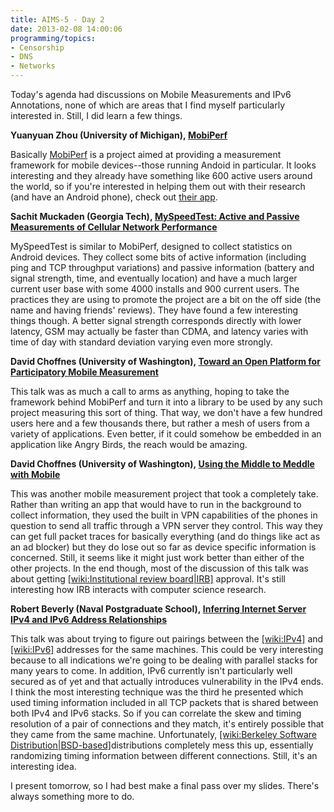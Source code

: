 ```yaml
---
title: AIMS-5 - Day 2
date: 2013-02-08 14:00:06
programming/topics:
- Censorship
- DNS
- Networks
---
```

Today's agenda had discussions on Mobile Measurements and IPv6 Annotations, none of which are areas that I find myself particularly interested in. Still, I did learn a few things.

<!--more-->

**Yuanyuan Zhou (University of Michigan), <a href="http://www.caida.org/workshops/isma/1302/slides/aims1302_yyzhou.pdf">**MobiPerf**</a>**

Basically <a title="GitHub: MobiPerf" href="http://github.com/Mobiperf/MobiPerf">MobiPerf</a> is a project aimed at providing a measurement framework for mobile devices--those running Andoid in particular. It looks interesting and they already have something like 600 active users around the world, so if you're interested in helping them out with their research (and have an Android phone), check out <a title="Google Play: MobiPerf" href="https://play.google.com/store/apps/details?id=com.mobiperf&amp;hl=en">their app</a>.

**Sachit Muckaden (Georgia Tech), <a href="http://www.caida.org/workshops/isma/1302/slides/aims1302_smuckaden.pdf">**MySpeedTest: Active and Passive Measurements of Cellular Network Performance**</a>**

MySpeedTest is similar to MobiPerf, designed to collect statistics on Android devices. They collect some bits of active information (including ping and TCP throughput variations) and passive information (battery and signal strength, time, and eventually location) and have a much larger current user base with some 4000 installs and 900 current users. The practices they are using to promote the project are a bit on the off side (the name and having friends' reviews). They have found a few interesting things though. A better signal strength corresponds directly with lower latency, GSM may actually be faster than CDMA, and latency varies with time of day with standard deviation varying even more strongly.

**David Choffnes (University of Washington), <a href="http://www.caida.org/workshops/isma/1302/slides/aims1302_dchoffnes_1.pdf">**Toward an Open Platform for Participatory Mobile Measurement**</a>**

This talk was as much a call to arms as anything, hoping to take the framework behind MobiPerf and turn it into a library to be used by any such project measuring this sort of thing. That way, we don't have a few hundred users here and a few thousands there, but rather a mesh of users from a variety of applications. Even better, if it could somehow be embedded in an application like Angry Birds, the reach would be amazing.

**David Choffnes (University of Washington), <a href="http://www.caida.org/workshops/isma/1302/slides/aims1302_dchoffnes_2.pdf">**Using the Middle to Meddle with Mobile**</a>**

This was another mobile measurement project that took a completely take. Rather than writing an app that would have to run in the background to collect information, they used the built in VPN capabilities of the phones in question to send all traffic through a VPN server they control. This way they can get full packet traces for basically everything (and do things like act as an ad blocker) but they do lose out so far as device specific information is concerned. Still, it seems like it might just work better than either of the other projects. In the end though, most of the discussion of this talk was about getting [[wiki:Institutional review board|IRB]]() approval. It's still interesting how IRB interacts with computer science research.

**Robert Beverly (Naval Postgraduate School), **<a href="http://www.caida.org/workshops/isma/1302/slides/aims1302_rbeverly.pdf">Inferring Internet Server IPv4 and IPv6 Address Relationships</a>****

This talk was about trying to figure out pairings between the [[wiki:IPv4]]() and [[wiki:IPv6]]() addresses for the same machines. This could be very interesting because to all indications we're going to be dealing with parallel stacks for many years to come. In addition, IPv6 currently isn't particularly well secured as of yet and that actually introduces vulnerability in the IPv4 ends. I think the most interesting technique was the third he presented which used timing information included in all TCP packets that is shared between both IPv4 and IPv6 stacks. So if you can correlate the skew and timing resolution of a pair of connections and they match, it's entirely possible that they came from the same machine. Unfortunately, [[wiki:Berkeley Software Distribution|BSD-based]]()distributions completely mess this up, essentially randomizing timing information between different connections. Still, it's an interesting idea.

I present tomorrow, so I had best make a final pass over my slides. There's always something more to do.